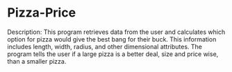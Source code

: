 # Pizza-Price
Description:
This program retrieves data from the user and calculates which option for pizza would give the best bang for their buck. 
This information includes length, width, radius, and other dimensional attributes. The program tells the user if a large 
pizza is a better deal, size and price wise, than a smaller pizza.
